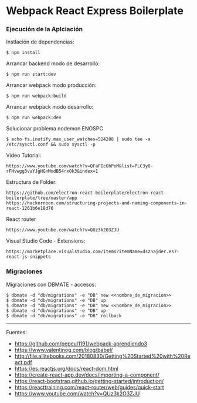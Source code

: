 # Webpack React Express Boilerplate

### Ejecución de la Aplciación

Instlación de dependencias:

    $ npm install

Arrancar backend modo de desarrollo:

    $ npm run start:dev

Arrancar webpack modo producción:

    $ npm run webpack:build   

Arrancar webpack modo desarrollo:

    $ npm run webpack:dev

Solucionar problema nodemon ENOSPC

    $ echo fs.inotify.max_user_watches=524288 | sudo tee -a /etc/sysctl.conf && sudo sysctl -p

Video Tutorial:

    https://www.youtube.com/watch?v=QFaFIcGhPoM&list=PLC3y8-rFHvwgg3vaYJgHGnModB54rxOk3&index=1

Estructura de Folder:

    https://github.com/electron-react-boilerplate/electron-react-boilerplate/tree/master/app
    https://hackernoon.com/structuring-projects-and-naming-components-in-react-1261b6e18d76

React router

    https://www.youtube.com/watch?v=QUz3k2O3ZJU

Visual Studio Code - Extensions:

    https://marketplace.visualstudio.com/items?itemName=dsznajder.es7-react-js-snippets

### Migraciones

Migraciones con DBMATE - accesos:

    $ dbmate -d "db/migrations" -e "DB" new <<nombre_de_migracion>>
    $ dbmate -d "db/migrations" -e "DB" up
    $ dbmate -d "db/migrations" -e "DB" new <<nombre_de_migracion>>
    $ dbmate -d "db/migrations" -e "DB" up
    $ dbmate -d "db/migrations" -e "DB" rollback

---

Fuentes:

+ https://github.com/pepeul1191/webpack-aprendiendo3
+ https://www.valentinog.com/blog/babel/
+ http://file.allitebooks.com/20180830/Getting%20Started%20with%20React.pdf
+ https://es.reactjs.org/docs/react-dom.html
+ https://create-react-app.dev/docs/importing-a-component/
+ https://react-bootstrap.github.io/getting-started/introduction/
+ https://reacttraining.com/react-router/web/guides/quick-start
+ https://www.youtube.com/watch?v=QUz3k2O3ZJU
